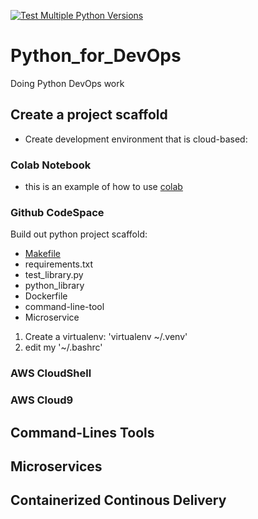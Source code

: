 [![Test Multiple Python Versions](https://github.com/YiChicken/Python_for_DevOps/actions/workflows/main.yml/badge.svg)](https://github.com/YiChicken/Python_for_DevOps/actions/workflows/main.yml)

# Python_for_DevOps
Doing Python DevOps work
## Create a project scaffold
* Create development environment that is cloud-based: 
### Colab Notebook
* this is an example of how to use [colab](https://github.com/YiChicken/Python_for_DevOps/blob/main/getting_started_python.ipynb)
### Github CodeSpace

Build out python project scaffold:
* [Makefile](https://github.com/YiChicken/Python_for_DevOps/blob/main/Makefile)
* requirements.txt
* test_library.py
* python_library
* Dockerfile
* command-line-tool
* Microservice
1. Create a virtualenv: 'virtualenv ~/.venv'
2. edit my '~/.bashrc'
### AWS CloudShell
### AWS Cloud9
## Command-Lines Tools

## Microservices 

## Containerized Continous Delivery

